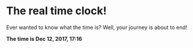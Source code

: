 # The real time clock!

Ever wanted to know what the time is? Well, your journey is about to end!

**The time is Dec 12, 2017, 17:16**